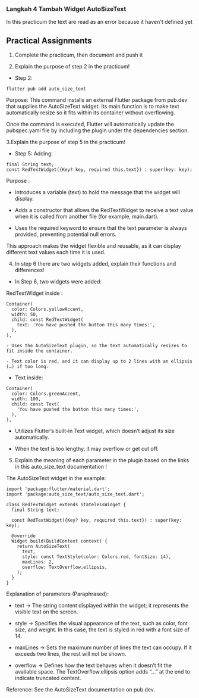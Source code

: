 ### Langkah 4 Tambah Widget AutoSizeText 
In this practicum the text are read as an error because it haven't defined yet

## Practical Assignments 
1. Complete the practicum, then document and push it 

2. Explain the purpose of step 2 in the practicum! 
- Step 2:
```dart:
flutter pub add auto_size_text
```
Purpose:
This command installs an external Flutter package from pub.dev that supplies the AutoSizeText widget. Its main function is to make text automatically resize so it fits within its container without overflowing.

Once the command is executed, Flutter will automatically update the pubspec.yaml file by including the plugin under the dependencies section.

3.Explain the purpose of step 5 in the practicum! 

- Step 5:
Adding:
```dart:
final String text;
const RedTextWidget({Key? key, required this.text}) : super(key: key);
```

Purpose :

- Introduces a variable (text) to hold the message that the widget will display.

- Adds a constructor that allows the RedTextWidget to receive a text value when it is called from another file (for example, main.dart).

- Uses the required keyword to ensure that the text parameter is always provided, preventing potential null errors.

This approach makes the widget flexible and reusable, as it can display different text values each time it is used.

4. In step 6 there are two widgets added, explain their functions and differences! 

- In Step 6, two widgets were added:

RedTextWidget inside :
```dart:
Container(
  color: Colors.yellowAccent,
  width: 50,
  child: const RedTextWidget(
    text: 'You have pushed the button this many times:',
  ),
),
```

    - Uses the AutoSizeText plugin, so the text automatically resizes to fit inside the container.

    - Text color is red, and it can display up to 2 lines with an ellipsis (…) if too long.

- Text inside:
```dart:
Container(
  color: Colors.greenAccent,
  width: 100,
  child: const Text(
    'You have pushed the button this many times:',
  ),
),
```

- Utilizes Flutter’s built-in Text widget, which doesn’t adjust its size automatically.

- When the text is too lengthy, it may overflow or get cut off.


5. Explain the meaning of each parameter in the plugin based on the links in this auto_size_text documentation ! 

The AutoSizeText widget in the example:
```dart:
import 'package:flutter/material.dart';
import 'package:auto_size_text/auto_size_text.dart';

class RedTextWidget extends StatelessWidget {
  final String text;

  const RedTextWidget({Key? key, required this.text}) : super(key: key);

  @override
  Widget build(BuildContext context) {
    return AutoSizeText(
      text,
      style: const TextStyle(color: Colors.red, fontSize: 14),
      maxLines: 2,
      overflow: TextOverflow.ellipsis,
    );
  }
}
```
Explanation of parameters (Paraphrased):

- text → The string content displayed within the widget; it represents the visible text on the screen.

- style → Specifies the visual appearance of the text, such as color, font size, and weight. In this case, the text is styled in red with a font size of 14.

- maxLines → Sets the maximum number of lines the text can occupy. If it exceeds two lines, the rest will not be shown.

- overflow → Defines how the text behaves when it doesn’t fit the available space. The TextOverflow.ellipsis option adds “…” at the end to indicate truncated content.

Reference: See the AutoSizeText documentation on pub.dev.